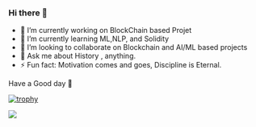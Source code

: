 
### Hi there 👋



- 🔭 I’m currently working on BlockChain based Projet
- 🌱 I’m currently learning ML,NLP, and Solidity
- 👯 I’m looking to collaborate on Blockchain and AI/ML based projects
- 💬 Ask me about History , anything.
- ⚡ Fun fact: Motivation comes and goes, Discipline is Eternal.

Have a Good day :pray:

[![trophy](https://github-profile-trophy.vercel.app/?username=ArtaXerxess)](https://github.com/ryo-ma/github-profile-trophy)



![](https://komarev.com/ghpvc/?username=ArtaXerxess&color=green)
